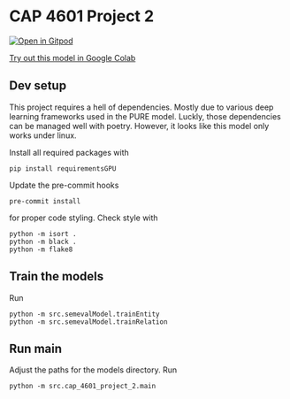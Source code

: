 # CAP 4601 Project 2

[![Open in Gitpod](https://gitpod.io/button/open-in-gitpod.svg)](https://gitpod.io/#https://github.com/TobiasJacob/cap-4601-project-2)

[Try out this model in Google Colab](https://colab.research.google.com/drive/1ZYmw0MZ83Ce2DdrlxoeBQ6HEuYLJG9jc?usp=sharing)

## Dev setup

This project requires a hell of dependencies. Mostly due to various deep learning frameworks used in the PURE model. Luckly, those dependencies can be managed well with poetry. However, it looks like this model only works under linux.

Install all required packages with

```console
pip install requirementsGPU
```
Update the pre-commit hooks

```console
pre-commit install
```

for proper code styling. Check style with

```console
python -m isort .
python -m black .
python -m flake8
```

## Train the models

Run

```console
python -m src.semevalModel.trainEntity
python -m src.semevalModel.trainRelation
```

## Run main

Adjust the paths for the models directory. Run

```console
python -m src.cap_4601_project_2.main
```
